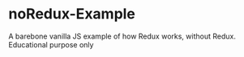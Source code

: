 # noRedux-Example
A barebone vanilla JS example of how Redux works, without Redux. Educational purpose only
